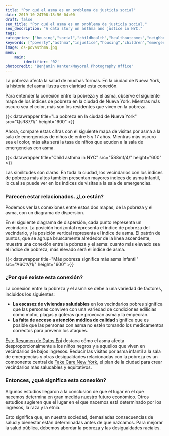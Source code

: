 ```yaml
---
title: "Por qué el asma es un problema de justicia social"
date: 2019-10-24T08:18:56-04:00
draft: false
seo_title: "Por qué el asma es un problema de justicia social."
seo_description: "A data story on asthma and justice in NYC."
tags:
categories: ["housing","social","childhealth","healthoutcomes","neighborhoods"]
keywords: ["poverty","asthma","injustice","housing","children","emergency department visits","ed visits","emergency room","social determinants","kids"]
image: ds-povasthma.jpg
menu:
    main:
        identifier: '02'
photocredit: "Benjamin Kanter/Mayoral Photography Office"
---
```


La pobreza afecta la salud de muchas formas. En la ciudad de Nueva York, la historia del asma ilustra con claridad esta conexión.

Para entender la conexión entre la pobreza y el asma, observe el siguiente mapa de los índices de pobreza en la ciudad de Nueva York. Mientras más oscuro sea el color, más son los residentes que viven en la pobreza.

{{< datawrapper title="La pobreza en la ciudad de Nueva York" src="QsR87/1/" height="600" >}}

Ahora, compare estas cifras con el siguiente mapa de visitas por asma a la sala de emergencias de niños de entre 5 y 17 años. Mientras más oscuro sea el color, más alta será la tasa de niños que acuden a la sala de emergencias con asma.

{{< datawrapper title="Child asthma in NYC" src="5S8mf/4/" height="600" >}}

Las similitudes son claras. En toda la ciudad, los vecindarios con los índices de pobreza más altos también presentan mayores índices de asma infantil, lo cual se puede ver en los índices de visitas a la sala de emergencias.

### Parecen estar relacionados. ¿Lo están?
Podemos ver las conexiones entre estos dos mapas, de la pobreza y el asma, con un diagrama de dispersión.

En el siguiente diagrama de dispersión, cada punto representa un vecindario. La posición horizontal representa el índice de pobreza del vecindario, y la posición vertical representa el índice de asma. El patrón de puntos, que se agrupa bruscamente alrededor de la línea ascendente, muestra una conexión entre la pobreza y el asma: cuanto más elevado sea el índice de pobreza, más elevado será el índice de asma.

{{< datawrapper title="Más pobreza significa más asma infantil" src="A6CtV/1/" height="600" >}}

### ¿Por qué existe esta conexión?
La conexión entre la pobreza y el asma se debe a una variedad de factores, incluidos los siguientes:
- **La escasez de viviendas saludables** en los vecindarios pobres significa que las personas conviven con una variedad de condiciones edilicias como moho, plagas y goteras que provocan asma y la empeoran.
- **La falta de acceso a atención médica de calidad** significa que es posible que las personas con asma no estén tomando los medicamentos correctos para prevenir los ataques.

[Este Resumen de Datos Epi](https://www1.nyc.gov/assets/doh/downloads/pdf/epi/databrief90.pdf) destaca cómo el asma afecta desproporcionalmente a los niños negros y a aquellos que viven en vecindarios de bajos ingresos. Reducir las visitas por asma infantil a la sala de emergencias y otras desigualdades relacionadas con la pobreza es un componente central de [Take Care New York](https://www1.nyc.gov/assets/doh/downloads/pdf/tcny/tcny-2020.pdf), el plan de la ciudad para crear vecindarios más saludables y equitativos.

### Entonces, ¿qué significa esta conexión?
Algunos estudios llegaron a la conclusión de que el lugar en el que nacemos determina en gran medida nuestro futuro económico. Otros estudios sugieren que el lugar en el que nacemos está determinado por los ingresos, la raza y la etnia.

Esto significa que, en nuestra sociedad, demasiadas consecuencias de salud y bienestar están determinadas antes de que nazcamos. Para mejorar la salud pública, debemos abordar la pobreza y las desigualdades raciales.


